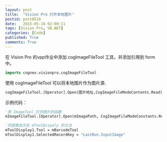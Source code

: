 ```yaml
---
layout: post
title:  "Vision Pro 打开本地图片"
postid: post0516
date:   2015-05-16 02:00:11
tags: [Vision Pro, VB.NET]
categories: [Code]
published: True
comments: True
---
```

在 Vision Pro 的vpp作业中添加 cogImageFileTool 工具，并添加引用到 form 中。

<!--more-->

```vb
imports cognex.visionpro.cogImageFileTool
```

使用 cogImageFileTool 可以将本地图片作为图片源.

```vb
cogImageFileTool.[Operator].Open(图片地址,CogImageFileModeContents.Read)
```

示例代码：
```vb
'用 ImageTool 打开图片的函数
mImageFileTool.[Operator].Open(mImagePath, CogImageFileModeConstants.Read)

'将图像显示在 mToolDispaly 的方法
mToolDisplay1.Tool = mBarcodeTool
mToolDisplay1.SelectedRecordKey = "LastRun.InputImage"
```
